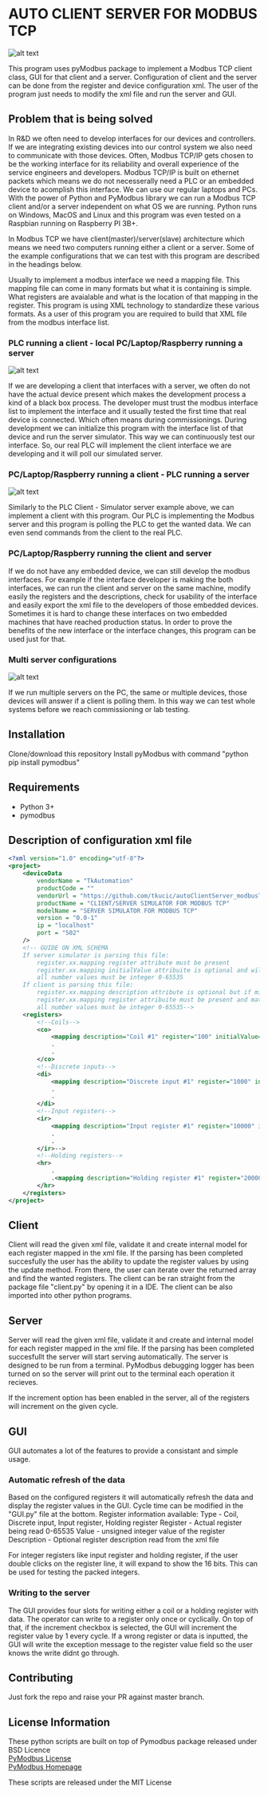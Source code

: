 # AUTO CLIENT SERVER FOR MODBUS TCP

![alt text][screen]

This program uses pyModbus package to implement a Modbus TCP client class, GUI for that client and a server. Configuration of client and the server can be done from the register and device configuration xml. The user of the program just needs to modify the xml file and run the server and GUI.

## Problem that is being solved

In R&D we often need to develop interfaces for our devices and controllers. If we are integrating existing devices into our control system we also need to communicate with those devices. Often, Modbus TCP/IP gets chosen to be the working interface for its reliability and overall experience of the service engineers and developers. Modbus TCP/IP is built on ethernet packets which means we do not necesserally need a PLC or an embedded device to acomplish this interface. We can use our regular laptops and PCs. With the power of Python and PyModbus library we can run a Modbus TCP client and/or a server independent on what OS we are running. Python runs on Windows, MacOS and Linux and this program was even tested on a Raspbian running on Raspberry PI 3B+.

In Modbus TCP we have client(master)/server(slave) architecture which means we need two computers running either a client or a server. Some of the example configurations that we can test with this program are described in the headings below.

Usually to implement a modbus interface we need a mapping file. This mapping file can come in many formats but what it is containing is simple. What registers are avaialable and what is the location of that mapping in the register. This program is using XML technology to standardize these various formats. As a user of this program you are required to build that XML file from the modbus interface list.

### PLC running a client - local PC/Laptop/Raspberry running a server

![alt text][plc-pc]

If we are developing a client that interfaces with a server, we often do not have the actual device present which makes the development process a kind of a black box process. The developer must trust the modbus interface list to implement the interface and it usually tested the first time that real device is connected. Which often means during commissionings. During development we can initialize this program with the interface list of that device and run the server simulator. This way we can continuously test our interface. So, our real PLC will implement the client interface we are developing and it will poll our simulated server.

### PC/Laptop/Raspberry running a client - PLC running a server

![alt text][pc-plc]

Similarly to the PLC Client - Simulator server example above, we can implement a client with this program. Our PLC is implementing the Modbus server and this program is polling the PLC to get the wanted data. We can even send commands from the client to the real PLC.

### PC/Laptop/Raspberry running the client and server

If we do not have any embedded device, we can still develop the modbus interfaces. For example if the interface developer is making the both interfaces, we can run the client and server on the same machine, modify easily the registers and the descriptions, check for usability of the interface and easily export the xml file to the developers of those embedded devices. Sometimes it is hard to change these interfaces on two embedded machines that have reached production status. In order to prove the benefits of the new interface or the interface changes, this program can be used just for that.

### Multi server configurations

![alt text][manyPc]

If we run multiple servers on the PC, the same or multiple devices, those devices will answer if a client is polling them. In this way we can test whole systems before we reach commissioning or lab testing.

## Installation

Clone/download this repository
Install pyModbus with command "python pip install pymodbus"

## Requirements

- Python 3+
- pymodbus

## Description of configuration xml file

```xml
<?xml version="1.0" encoding="utf-8"?>
<project>
    <deviceData 
        vendorName = "TkAutomation"
        productCode = ""
        vendorUrl = "https://github.com/tkucic/autoClientServer_modbusTcp"
        productName = "CLIENT/SERVER SIMULATOR FOR MODBUS TCP"
        modelName = "SERVER SIMULATOR FOR MODBUS TCP"
        version = "0.0-1"
        ip = "localhost"
        port = "502"
    />
    <!-- GUIDE ON XML SCHEMA
    If server simulator is parsing this file:
        register.xx.mapping register attribute must be present
        register.xx.mapping initialValue attribuite is optional and will initialize the register if present
        all number values must be integer 0-65535
    If client is parsing this file:
        register.xx.mapping description attribute is optional but if missing the GUI will show None for the description
        register.xx.mapping register attribuite must be present and match servers address of this value. It also must be unique, cant have co and di have same register number
        all number values must be integer 0-65535-->
    <registers>
        <!--Coils-->
        <co>
            <mapping description="Coil #1" register="100" initialValue="0" />
            .
            .
        </co>
        <!--Discrete inputs-->
        <di>
            <mapping description="Discrete input #1" register="1000" initialValue="0" />
            .
            .
        </di>
        <!--Input registers-->
        <ir>
            <mapping description="Input register #1" register="10000" initialValue="1000" />
            .
            .
        </ir>-->
        <!--Holding registers-->
        <hr>
            .
            .<mapping description="Holding register #1" register="20000" initialValue="100" />
        </hr>
    </registers>
</project>
```

## Client

Client will read the given xml file, validate it and create internal model for each register mapped in the xml file. If the parsing has been completed succesfully the user has the ability to update the register values by using the update method. From there, the user can iterate over the returned array and find the wanted registers.
The client can be ran straight from the package file "client.py" by opening it in a IDE. The client can be also imported into other python programs.

## Server

Server will read the given xml file, validate it and create and internal model for each register mapped in the xml file. If the parsing has been completed succesfullt the server will start serving automatically. The server is designed to be run from a terminal. PyModbus debugging logger has been turned on so the server will print out to the terminal each operation it recieves.

If the increment option has been enabled in the server, all of the registers will increment on the given cycle.

## GUI

GUI automates a lot of the features to provide a consistant and simple usage.

### Automatic refresh of the data

Based on the configured registers it will automatically refresh the data and display the register values in the GUI. Cycle time can be modified in the "GUI.py" file at the bottom.
Register information available:
Type - Coil, Discrete input, Input register, Holding register
Register - Actual register being read 0-65535
Value - unsigned integer value of the register
Description - Optional register description read from the xml file

For integer registers like input register and holding register, if the user double clicks on the register line, it will expand to show the 16 bits. This can be used for testing the packed integers.

### Writing to the server

The GUI provides four slots for writing either a coil or a holding register with data. The operator can write to a register only once or cyclically. On top of that, if the increment checkbox is selected, the GUI will increment the register value by 1 every cycle. If a wrong register or data is inputted, the GUI will write the exception message to the register value field so the user knows the write didnt go through.

## Contributing

Just fork the repo and raise your PR against master branch.

## License Information

These python scripts are built on top of Pymodbus package released under BSD Licence  
[PyModbus License](https://github.com/riptideio/pymodbus/blob/master/LICENSE)  
[PyModbus Homepage](https://github.com/riptideio/pymodbus)  

These scripts are released under the MIT License

[screen]: img/screenshot.png "Client and server screen shot"
[pc-plc]: img/pc-plc.png "Representation of pc communicating with plc over modbus"
[plc-pc]: img/plc-pc.png "Representation of plc communicating with pc over modbus"
[manyPc]: img/manyPc.png "Representation of plc communicating with many pc servers over modbus"
